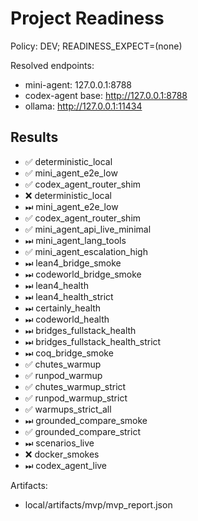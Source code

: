# Project Readiness

Policy: DEV; READINESS_EXPECT=(none)

Resolved endpoints:
- mini-agent: 127.0.0.1:8788
- codex-agent base: http://127.0.0.1:8788
- ollama: http://127.0.0.1:11434

## Results
- ✅ deterministic_local
- ✅ mini_agent_e2e_low
- ✅ codex_agent_router_shim
- ❌ deterministic_local
- ⏭ mini_agent_e2e_low
- ✅ codex_agent_router_shim
- ✅ mini_agent_api_live_minimal
- ⏭ mini_agent_lang_tools
- ✅ mini_agent_escalation_high
- ⏭ lean4_bridge_smoke
- ⏭ codeworld_bridge_smoke
- ⏭ lean4_health
- ⏭ lean4_health_strict
- ⏭ certainly_health
- ⏭ codeworld_health
- ⏭ bridges_fullstack_health
- ⏭ bridges_fullstack_health_strict
- ⏭ coq_bridge_smoke
- ✅ chutes_warmup
- ✅ runpod_warmup
- ✅ chutes_warmup_strict
- ✅ runpod_warmup_strict
- ✅ warmups_strict_all
- ⏭ grounded_compare_smoke
- ✅ grounded_compare_strict
- ⏭ scenarios_live
- ❌ docker_smokes
- ⏭ codex_agent_live

Artifacts:
- local/artifacts/mvp/mvp_report.json
